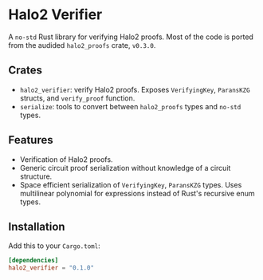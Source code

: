 # Halo2 Verifier

A `no-std` Rust library for verifying Halo2 proofs. Most of the code is ported from the audided `halo2_proofs` crate, `v0.3.0`.

## Crates

- `halo2_verifier`: verify Halo2 proofs. Exposes `VerifyingKey`, `ParansKZG` structs, and `verify_proof` function.
- `serialize`: tools to convert between `halo2_proofs` types and `no-std` types.

## Features

- Verification of Halo2 proofs.
- Generic circuit proof serialization without knowledge of a circuit structure.
- Space efficient serialization of `VerifyingKey`, `ParansKZG` types. Uses multilinear polynomial for expressions instead of Rust's recursive enum types.

## Installation

Add this to your `Cargo.toml`:

```toml
[dependencies]
halo2_verifier = "0.1.0"
```
